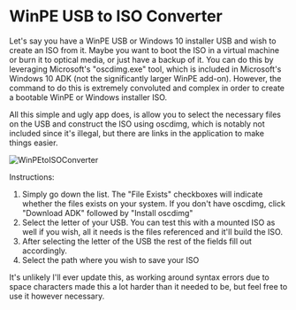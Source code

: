# WinPE USB to ISO Converter
Let's say you have a WinPE USB or Windows 10 installer USB and wish to create an ISO from it. Maybe you want to boot the ISO in a virtual machine or burn it to
optical media, or just have a backup of it. You can do this by leveraging Microsoft's "oscdimg.exe" tool, which is included in Microsoft's Windows 10 ADK (not the significantly larger WinPE add-on). However, the command to do this is extremely convoluted and complex in order to create a bootable WinPE or Windows installer ISO.

All this simple and ugly app does, is allow you to select the necessary files on the USB and construct the ISO using oscdimg, which is notably not included since it's
illegal, but there are links in the application to make things easier.

![WinPEtoISOConverter](https://user-images.githubusercontent.com/26644134/164884690-7b6d835c-9a24-4b14-96bf-b6dab83c798a.png)

Instructions:

1. Simply go down the list. The "File Exists" checkboxes will indicate whether the files exists on your system. If you don't have oscdimg, click "Download ADK" followed by "Install oscdimg"
2. Select the letter of your USB. You can test this with a mounted ISO as well if you wish, all it needs is the files referenced and it'll build the ISO.
3. After selecting the letter of the USB the rest of the fields fill out accordingly.
4. Select the path where you wish to save your ISO

It's unlikely I'll ever update this, as working around syntax errors due to space characters made this a lot harder than it needed to be, but feel free to use it however necessary.
